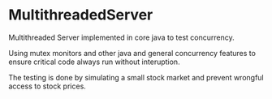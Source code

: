 # MultithreadedServer

Multithreaded Server implemented in core java to test concurrency.

Using mutex monitors and other java and general concurrency features to ensure critical code always run without interuption.

The testing is done by simulating a small stock market and prevent wrongful access to stock prices.
